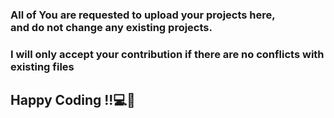 <h3><p>All of You are requested to upload your projects here,<br> and do not change any existing projects.</p></h3>
<h3><p><b>I will only accept your contribution if there are no conflicts with existing files</b></p></h3>
<h2>Happy Coding !!💻🥳</h2>
